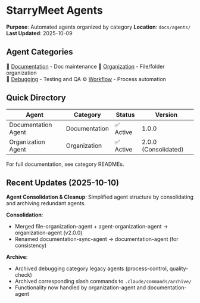 # StarryMeet Agents

**Purpose**: Automated agents organized by category
**Location**: `docs/agents/`
**Last Updated**: 2025-10-09

## Agent Categories

📝 [Documentation](documentation/) - Doc maintenance
📁 [Organization](organization/) - File/folder organization  
🐛 [Debugging](debugging/) - Testing and QA
⚙️ [Workflow](workflow/) - Process automation

## Quick Directory

| Agent | Category | Status | Version |
|-------|----------|--------|---------|
| Documentation Agent | Documentation | ✅ Active | 1.0.0 |
| Organization Agent | Organization | ✅ Active | 2.0.0 (Consolidated) |

For full documentation, see category READMEs.

## Recent Updates (2025-10-10)

**Agent Consolidation & Cleanup**: Simplified agent structure by consolidating and archiving redundant agents.

**Consolidation**:
- Merged file-organization-agent + agent-organization-agent → organization-agent (v2.0.0)
- Renamed documentation-sync-agent → documentation-agent (for consistency)

**Archive**:
- Archived debugging category legacy agents (process-control, quality-check)
- Archived corresponding slash commands to `.claude/commands/archive/`
- Functionality now handled by organization-agent and documentation-agent
